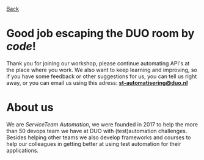 [Back](07.%20puzzle6.md)

# Good job escaping the DUO room by *code*!
Thank you for joining our workshop, please continue automating API's at the place where you work.
We also want to keep learning and improving, so if you have some feedback or other suggestions for us,
you can tell us right away, or you can email us using this adress: **st-automatisering@duo.nl**

# About us
We are *ServiceTeam Automation*, we were founded in 2017 to help the more than 50 devops team we have at DUO
with (test)automation challenges. Besides helping other teams we also develop frameworks and courses to help
our colleagues in getting better at using test automation for their applications.




